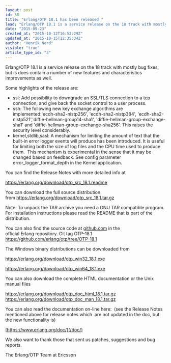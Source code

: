 ```yaml
---
layout: post
id: 88
title: "Erlang/OTP 18.1 has been released "
lead: "Erlang/OTP 18.1 is a service release on the 18 track with mostly bug fixes, but is does contain a number of new features and characteristics improvements as well."
date: "2015-09-23"
created_at: "2015-10-12T16:53:29Z"
updated_at: "2015-10-15T12:35:34Z"
author: "Henrik Nord"
visible: "true"
article_type_id: "3"
---
```


Erlang/OTP 18.1 is a service release on the 18 track with mostly bug fixes, but is does contain a number of new features and characteristics improvements as well.

 Some highlights of the release are:
* ssl: Add possibility to downgrade an SSL/TLS connection to a tcp connection, and give back the socket control to a user process.
* ssh: The following new key exchange algorithms are implemented:'ecdh-sha2-nistp256', 'ecdh-sha2-nistp384', 'ecdh-sha2-nistp521','diffie-hellman-group14-sha1', 'diffie-hellman-group-exchange-sha1' and 'diffie-hellman-group-exchange-sha256'. This raises the security level considerably.
* kernel,stdlib,sasl: A mechanism for limiting the amount of text that the built-in error logger events will produce has been introduced. It is useful for limiting both the size of log files and the CPU time used to produce them. 
 This mechanism is experimental in the sense that it may be changed based on feedback. See config parameter error_logger_format_depth in the Kernel application.

You can find the Release Notes with more detailed info at

<https://erlang.org/download/otp_src_18.1.readme>

You can download the full source distribution from <https://erlang.org/download/otp_src_18.1.tar.gz>

Note: To unpack the TAR archive you need a GNU TAR compatible program. For installation instructions please read the README that is part of the distribution.

You can also find the source code at [github.com](http://github.com/) in the official Erlang repository. Git tag OTP-18.1
<https://github.com/erlang/otp/tree/OTP-18.1>

The Windows binary distributions can be downloaded from

<https://erlang.org/download/otp_win32_18.1.exe>

<https://erlang.org/download/otp_win64_18.1.exe>

You can also download the complete HTML documentation or the Unix manual files

<https://erlang.org/download/otp_doc_html_18.1.tar.gz> 
<https://erlang.org/download/otp_doc_man_18.1.tar.gz>


 You can also read the documentation on-line here: 
 (see the Release Notes mentioned above for release notes which 
 are not updated in the doc, but the new functionality is)

[https://www.erlang.org/doc/](/doc/)

 We also want to thank those that sent us patches, suggestions and bug reports.

 The Erlang/OTP Team at Ericsson
